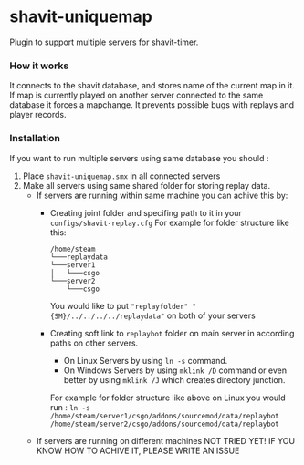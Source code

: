 # shavit-uniquemap
Plugin to support multiple servers for shavit-timer.

### How it works
It connects to the shavit database, and stores name of the current map in it. If map is currently played on another server connected to the same database it forces a mapchange. It prevents possible bugs with replays and player records.

### Installation
If you want to run multiple servers using same database you should :
1. Place `shavit-uniquemap.smx` in all connected servers
2. Make all servers using same shared folder for storing replay data.
    * If servers are running within same machine you can achive this by:
        * Creating joint folder and specifing path to it in your `configs/shavit-replay.cfg`
        For example for folder structure like this:
            ```
            /home/steam
            └───replaydata
            └───server1
            │   └───csgo
            └───server2
                └───csgo
            ```
            You would like to put `"replayfolder" "{SM}/../../../../replaydata"` on both of your servers
        * Creating soft link to `replaybot` folder on main server in according paths on other servers.
            * On Linux Servers by using `ln -s` command.
            * On Windows Servers by using `mklink /D` command or even better by using `mklink /J` which creates directory junction.
            
            For example for folder structure like above on Linux you would run : `ln -s /home/steam/server1/csgo/addons/sourcemod/data/replaybot /home/steam/server2/csgo/addons/sourcemod/data/replaybot`
    * If servers are running on different machines
    NOT TRIED YET! IF YOU KNOW HOW TO ACHIVE IT, PLEASE WRITE AN ISSUE
        